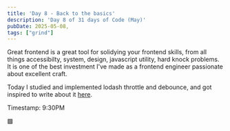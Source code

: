 ```yaml
---
title: 'Day 8 - Back to the basics'
description: 'Day 8 of 31 days of Code (May)'
pubDate: 2025-05-08,
tags: ["grind"]
---
```


Great frontend is a great tool for solidying your frontend skills, from all things accessibilty, system, design, javascript utility, hard knock problems. It is one of the best investment I've made as a frontend engineer passionate about excellent craft.

Today I studied and implemented lodash throttle and debounce, and got inspired to write about it [here](https://www.blossombab.me/post/throttle-debounce).

Timestamp: 9:30PM

🟩

